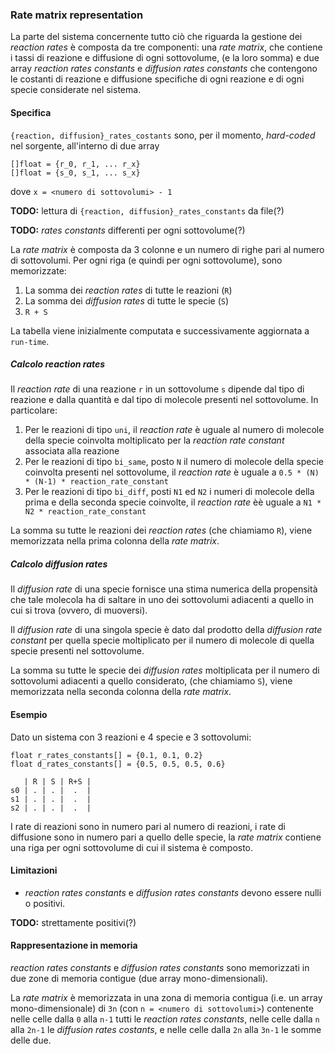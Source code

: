 ### Rate matrix representation 

La parte del sistema concernente tutto ciò che riguarda
la gestione dei *reaction rates* è composta da tre
componenti: una *rate matrix*, che contiene i tassi di
reazione e diffusione di ogni sottovolume, (e la loro
somma) e due array *reaction rates constants* e
*diffusion rates constants* che contengono le costanti
di reazione e diffusione specifiche di ogni reazione e
di ogni specie considerate nel sistema.

#### Specifica 

`{reaction, diffusion}_rates_costants` sono, per il momento,
*hard-coded* nel sorgente, all'interno di due array

    []float = {r_0, r_1, ... r_x}
    []float = {s_0, s_1, ... s_x}

dove `x = <numero di sottovolumi> - 1`

**TODO:** lettura di `{reaction, diffusion}_rates_constants` da file(?)

**TODO:** *rates constants* differenti per ogni sottovolume(?)

La *rate matrix* è composta da 3 colonne e un numero di righe pari
al numero di sottovolumi. Per ogni riga (e quindi per ogni sottovolume),
sono memorizzate:

1. La somma dei *reaction rates* di tutte le reazioni (`R`)
2. La somma dei *diffusion rates* di tutte le specie (`S`)
3. `R + S`

La tabella viene inizialmente computata e successivamente aggiornata
a `run-time`.

##### Calcolo reaction rates

Il *reaction rate* di una reazione `r` in un sottovolume
`s` dipende dal tipo di reazione e dalla quantità e dal tipo di molecole
presenti nel sottovolume. In particolare:

1. Per le reazioni di tipo `uni`, il *reaction rate* è uguale al numero
di molecole della specie coinvolta moltiplicato per la *reaction rate constant*
associata alla reazione
2. Per le reazioni di tipo `bi_same`, posto `N` il numero di molecole della
specie coinvolta presenti nel sottovolume, il *reaction rate* è uguale a
`0.5 * (N) * (N-1) * reaction_rate_constant`
3. Per le reazioni di tipo `bi_diff`, posti `N1` ed `N2` i numeri di molecole
della prima e della seconda specie coinvolte, il *reaction rate* èè uguale a
`N1 * N2 * reaction_rate_constant`

La somma su tutte le reazioni dei *reaction rates* (che chiamiamo `R`), viene
memorizzata nella prima colonna della *rate matrix*.

##### Calcolo diffusion rates

Il *diffusion rate* di una specie fornisce una stima numerica della propensità
che tale molecola ha di saltare in uno dei sottovolumi adiacenti a quello in
cui si trova (ovvero, di muoversi).

Il *diffusion rate* di una singola specie è dato dal prodotto della
*diffusion rate constant* per quella specie moltiplicato per il numero
di molecole di quella specie presenti nel sottovolume.

La somma su tutte le specie dei *diffusion rates* moltiplicata per il numero
di sottovolumi adiacenti a quello considerato, (che chiamiamo `S`), viene
memorizzata nella seconda colonna della *rate matrix*.


#### Esempio

Dato un sistema con 3 reazioni e 4 specie e 3 sottovolumi:

    float r_rates_constants[] = {0.1, 0.1, 0.2}
    float d_rates_constants[] = {0.5, 0.5, 0.5, 0.6}

       | R | S | R+S |
    s0 | . | . |  .  |
    s1 | . | . |  .  |
    s2 | . | . |  .  |

I rate di reazioni sono in numero pari al numero di reazioni, i
rate di diffusione sono in numero pari a quello delle specie,
la *rate matrix* contiene una riga per ogni sottovolume di cui il
sistema è composto.

#### Limitazioni

- *reaction rates constants* e *diffusion rates constants*
devono essere nulli o positivi.

**TODO:** strettamente positivi(?)

#### Rappresentazione in memoria

*reaction rates constants* e *diffusion rates constants* sono memorizzati in due
zone di memoria contigue (due array mono-dimensionali).

La *rate matrix* è memorizzata in una zona di memoria contigua
(i.e. un array mono-dimensionale) di `3n` (con `n = <numero di sottovolumi>`)
contenente nelle celle dalla `0` alla `n-1` tutti le *reaction rates constants*,
nelle celle dalla `n` alla `2n-1` le *diffusion rates costants*, e nelle
celle dalla `2n` alla `3n-1` le somme delle due.

